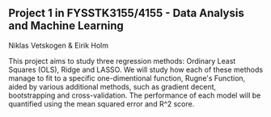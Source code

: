## Project 1 in FYSSTK3155/4155 - Data Analysis and Machine Learning

Niklas Vetskogen & Eirik Holm

This project aims to study three regression methods: Ordinary Least Squares (OLS), Ridge and LASSO. We will study how each of these methods manage to fit to a specific one-dimentional function, Rugne's Function, aided by various additional methods, such as gradient decent, bootstrapping and cross-validation. The performance of each model will be quantified using the mean squared error and R^2 score.